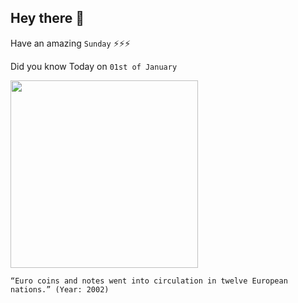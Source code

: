 ## Hey there 👋
Have an amazing `Sunday` ⚡⚡⚡

Did you know Today on `01st of January`
 
 [<img src="https://upload.wikimedia.org/wikipedia/commons/6/65/Euro_coins_and_banknotes.jpg" width="300" />](https://en.wikipedia.org/wiki/History_of_the_euro#:~:text=notes%20and%20coins%20began%20to%20circulate%20in%202002) 
 ```
“Euro coins and notes went into circulation in twelve European nations.” (Year: 2002)
```
